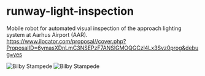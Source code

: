 # runway-light-inspection
Mobile robot for automated visual inspection of the approach lighting system at Aarhus Airport (AAR).
https://www.ilocator.com/proposal//cover.php?ProposalID=6ymasXDnLmC3NSEPzF7ANSlGMOQGCzl4Lx3Svz0prog&debug=yes

![Bilby Stampede](https://s3-eu-west-1.amazonaws.com/businessautomation/Proposal_Full_Images/iLocator-GmbH_AAR_5774.jpg)
![Bilby Stampede](https://s3-eu-west-1.amazonaws.com/businessautomation/Proposal_Full_Images/iLocator-GmbH_inserts_5611.png)
